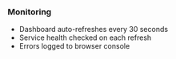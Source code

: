 ### Monitoring

- Dashboard auto-refreshes every 30 seconds
- Service health checked on each refresh
- Errors logged to browser console
